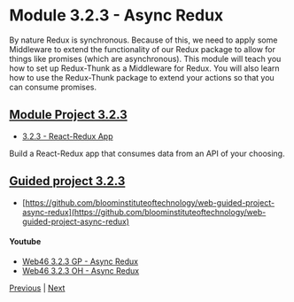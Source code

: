 #  Module 3.2.3 - Async Redux

By nature Redux is synchronous. Because of this, we need to apply some Middleware to extend the functionality of our Redux package to allow for things like promises (which are asynchronous). This module will teach you how to set up Redux-Thunk as a Middleware for Redux. You will also learn how to use the Redux-Thunk package to extend your actions so that you can consume promises.

##  [Module Project 3.2.3](../Assign323/README.md)

-   [3.2.3 - React-Redux App](https://github.com/bloominstituteoftechnology/web-module-project-async-redux)

Build a React-Redux app that consumes data from an API of your choosing.

## [Guided project 3.2.3](../Guided323)

-   [https://github.com/bloominstituteoftechnology/web-guided-project-async-redux](https://github.com/bloominstituteoftechnology/web-guided-project-async-redux)

####    Youtube

-  [Web46 3.2.3 GP - Async Redux](https://www.youtube.com/watch?v=HQo-qedtgBU)
-  [Web46 3.2.3 OH - Async Redux]()



[Previous](./Object_3.md) | [Next](./QA.md)